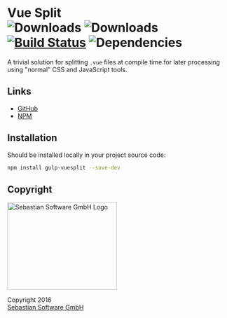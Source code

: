 # Vue Split<br/>![Downloads][npm-version-img] ![Downloads][npm-downloads-img] [![Build Status][ci-img]][ci] ![Dependencies][deps-img]

[ci-img]:  https://travis-ci.org/sebastian-software/gulp-vuesplit.svg
[ci]:      https://travis-ci.org/sebastian-software/gulp-vuesplit
[deps-img]: https://david-dm.org/sebastian-software/gulp-vuesplit.svg
[npm]: https://www.npmjs.com/package/gulp-vuesplit
[npm-downloads-img]: https://img.shields.io/npm/dm/gulp-vuesplit.svg
[npm-version-img]: https://img.shields.io/npm/v/gulp-vuesplit.svg

A trivial solution for splitting `.vue` files at compile time for later processing using "normal" CSS and JavaScript tools.

## Links

- [GitHub](https://github.com/sebastian-software/gulp-vuesplit)
- [NPM](https://www.npmjs.com/package/gulp-vuesplit)


## Installation

Should be installed locally in your project source code:

```bash
npm install gulp-vuesplit --save-dev
```



## Copyright

<img src="https://raw.githubusercontent.com/sebastian-software/s15e-javascript/master/assets/sebastiansoftware.png" alt="Sebastian Software GmbH Logo" width="250" height="200"/>

Copyright 2016<br/>[Sebastian Software GmbH](http://www.sebastian-software.de)
